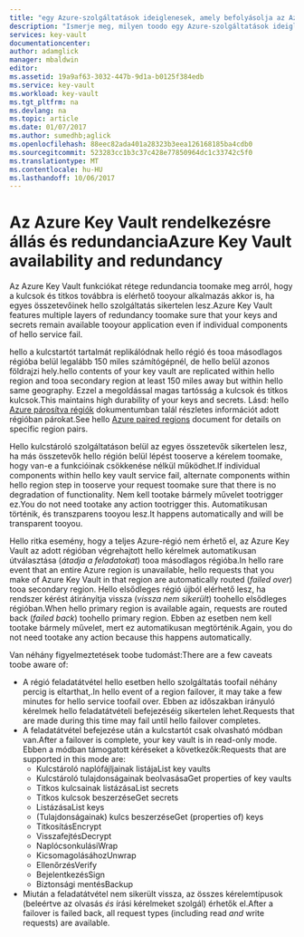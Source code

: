 ```yaml
---
title: "egy Azure-szolgáltatások ideiglenesek, amely befolyásolja az Azure Key Vault hello eseményben aaaWhat toodo |} Microsoft Docs"
description: "Ismerje meg, milyen toodo egy Azure-szolgáltatások ideiglenesek, amely befolyásolja az Azure Key Vault hello eseményben."
services: key-vault
documentationcenter: 
author: adamglick
manager: mbaldwin
editor: 
ms.assetid: 19a9af63-3032-447b-9d1a-b0125f384edb
ms.service: key-vault
ms.workload: key-vault
ms.tgt_pltfrm: na
ms.devlang: na
ms.topic: article
ms.date: 01/07/2017
ms.author: sumedhb;aglick
ms.openlocfilehash: 88eec82ada401a28323b3eea126168185ba4cdb0
ms.sourcegitcommit: 523283cc1b3c37c428e77850964dc1c33742c5f0
ms.translationtype: MT
ms.contentlocale: hu-HU
ms.lasthandoff: 10/06/2017
---
```

# <a name="azure-key-vault-availability-and-redundancy"></a><span data-ttu-id="16805-103">Az Azure Key Vault rendelkezésre állás és redundancia</span><span class="sxs-lookup"><span data-stu-id="16805-103">Azure Key Vault availability and redundancy</span></span>
<span data-ttu-id="16805-104">Az Azure Key Vault funkciókat rétege redundancia toomake meg arról, hogy a kulcsok és titkos továbbra is elérhető tooyour alkalmazás akkor is, ha egyes összetevőinek hello szolgáltatás sikertelen lesz.</span><span class="sxs-lookup"><span data-stu-id="16805-104">Azure Key Vault features multiple layers of redundancy toomake sure that your keys and secrets remain available tooyour application even if individual components of hello service fail.</span></span>

<span data-ttu-id="16805-105">hello a kulcstartót tartalmát replikálódnak hello régió és tooa másodlagos régióba belül legalább 150 miles számítógépnél, de hello belül azonos földrajzi hely.</span><span class="sxs-lookup"><span data-stu-id="16805-105">hello contents of your key vault are replicated within hello region and tooa secondary region at least 150 miles away but within hello same geography.</span></span> <span data-ttu-id="16805-106">Ezzel a megoldással magas tartósság a kulcsok és titkos kulcsok.</span><span class="sxs-lookup"><span data-stu-id="16805-106">This maintains high durability of your keys and secrets.</span></span> <span data-ttu-id="16805-107">Lásd: hello [Azure párosítva régiók](https://docs.microsoft.com/en-us/azure/best-practices-availability-paired-regions) dokumentumban talál részletes információt adott régióban párokat.</span><span class="sxs-lookup"><span data-stu-id="16805-107">See hello [Azure paired regions](https://docs.microsoft.com/en-us/azure/best-practices-availability-paired-regions) document for details on specific region pairs.</span></span>

<span data-ttu-id="16805-108">Hello kulcstároló szolgáltatáson belül az egyes összetevők sikertelen lesz, ha más összetevők hello régión belül lépést tooserve a kérelem toomake, hogy van-e a funkcióinak csökkenése nélkül működhet.</span><span class="sxs-lookup"><span data-stu-id="16805-108">If individual components within hello key vault service fail, alternate components within hello region step in tooserve your request toomake sure that there is no degradation of functionality.</span></span> <span data-ttu-id="16805-109">Nem kell tootake bármely művelet tootrigger ez.</span><span class="sxs-lookup"><span data-stu-id="16805-109">You do not need tootake any action tootrigger this.</span></span> <span data-ttu-id="16805-110">Automatikusan történik, és transzparens tooyou lesz.</span><span class="sxs-lookup"><span data-stu-id="16805-110">It happens automatically and will be transparent tooyou.</span></span>

<span data-ttu-id="16805-111">Hello ritka esemény, hogy a teljes Azure-régió nem érhető el, az Azure Key Vault az adott régióban végrehajtott hello kérelmek automatikusan útválasztása (*átadja a feladatokat*) tooa másodlagos régióba.</span><span class="sxs-lookup"><span data-stu-id="16805-111">In hello rare event that an entire Azure region is unavailable, hello requests that you make of Azure Key Vault in that region are automatically routed (*failed over*) tooa secondary region.</span></span> <span data-ttu-id="16805-112">Hello elsődleges régió újból elérhető lesz, ha rendszer kérést átirányítja vissza (*vissza nem sikerült*) toohello elsődleges régióban.</span><span class="sxs-lookup"><span data-stu-id="16805-112">When hello primary region is available again, requests are routed back (*failed back*) toohello primary region.</span></span> <span data-ttu-id="16805-113">Ebben az esetben nem kell tootake bármely művelet, mert ez automatikusan megtörténik.</span><span class="sxs-lookup"><span data-stu-id="16805-113">Again, you do not need tootake any action because this happens automatically.</span></span>

<span data-ttu-id="16805-114">Van néhány figyelmeztetések toobe tudomást:</span><span class="sxs-lookup"><span data-stu-id="16805-114">There are a few caveats toobe aware of:</span></span>

* <span data-ttu-id="16805-115">A régió feladatátvétel hello esetben hello szolgáltatás toofail néhány percig is eltarthat,.</span><span class="sxs-lookup"><span data-stu-id="16805-115">In hello event of a region failover, it may take a few minutes for hello service toofail over.</span></span> <span data-ttu-id="16805-116">Ebben az időszakban irányuló kérelmek hello feladatátvételi befejezéséig sikertelen lehet.</span><span class="sxs-lookup"><span data-stu-id="16805-116">Requests that are made during this time may fail until hello failover completes.</span></span>
* <span data-ttu-id="16805-117">A feladatátvétel befejezése után a kulcstartót csak olvasható módban van.</span><span class="sxs-lookup"><span data-stu-id="16805-117">After a failover is complete, your key vault is in read-only mode.</span></span> <span data-ttu-id="16805-118">Ebben a módban támogatott kéréseket a következők:</span><span class="sxs-lookup"><span data-stu-id="16805-118">Requests that are supported in this mode are:</span></span>
  * <span data-ttu-id="16805-119">Kulcstároló naplófájljainak listája</span><span class="sxs-lookup"><span data-stu-id="16805-119">List key vaults</span></span>
  * <span data-ttu-id="16805-120">Kulcstároló tulajdonságainak beolvasása</span><span class="sxs-lookup"><span data-stu-id="16805-120">Get properties of key vaults</span></span>
  * <span data-ttu-id="16805-121">Titkos kulcsainak listázása</span><span class="sxs-lookup"><span data-stu-id="16805-121">List secrets</span></span>
  * <span data-ttu-id="16805-122">Titkos kulcsok beszerzése</span><span class="sxs-lookup"><span data-stu-id="16805-122">Get secrets</span></span>
  * <span data-ttu-id="16805-123">Listázása</span><span class="sxs-lookup"><span data-stu-id="16805-123">List keys</span></span>
  * <span data-ttu-id="16805-124">(Tulajdonságainak) kulcs beszerzése</span><span class="sxs-lookup"><span data-stu-id="16805-124">Get (properties of) keys</span></span>
  * <span data-ttu-id="16805-125">Titkosítás</span><span class="sxs-lookup"><span data-stu-id="16805-125">Encrypt</span></span>
  * <span data-ttu-id="16805-126">Visszafejtés</span><span class="sxs-lookup"><span data-stu-id="16805-126">Decrypt</span></span>
  * <span data-ttu-id="16805-127">Naplócsonkulási</span><span class="sxs-lookup"><span data-stu-id="16805-127">Wrap</span></span>
  * <span data-ttu-id="16805-128">Kicsomagolásához</span><span class="sxs-lookup"><span data-stu-id="16805-128">Unwrap</span></span>
  * <span data-ttu-id="16805-129">Ellenőrzés</span><span class="sxs-lookup"><span data-stu-id="16805-129">Verify</span></span>
  * <span data-ttu-id="16805-130">Bejelentkezés</span><span class="sxs-lookup"><span data-stu-id="16805-130">Sign</span></span>
  * <span data-ttu-id="16805-131">Biztonsági mentés</span><span class="sxs-lookup"><span data-stu-id="16805-131">Backup</span></span>
* <span data-ttu-id="16805-132">Miután a feladatátvétel nem sikerült vissza, az összes kérelemtípusok (beleértve az olvasás *és* írási kérelmeket szolgál) érhetők el.</span><span class="sxs-lookup"><span data-stu-id="16805-132">After a failover is failed back, all request types (including read *and* write requests) are available.</span></span>

